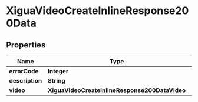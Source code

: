 # XiguaVideoCreateInlineResponse200Data

## Properties
Name | Type | Description | Notes
------------ | ------------- | ------------- | -------------
**errorCode** | **Integer** |  | 
**description** | **String** |  | 
**video** | [**XiguaVideoCreateInlineResponse200DataVideo**](XiguaVideoCreateInlineResponse200DataVideo.md) |  |  [optional]
